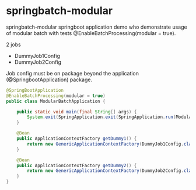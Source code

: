 # springbatch-modular

springbatch-modular springboot application demo who demonstrate usage of modular batch with tests @EnableBatchProcessing(modular = true).

2 jobs
- DummyJob1Config
- DummyJob2Config

Job config must be on package beyond the application (@SpringbootApplication) package.


```java
@SpringBootApplication
@EnableBatchProcessing(modular = true)
public class ModularBatchApplication {

	public static void main(final String[] args) {
		System.exit(SpringApplication.exit(SpringApplication.run(ModularBatchApplication.class, args)));
	}

	@Bean
	public ApplicationContextFactory getDummy1() {
		return new GenericApplicationContextFactory(DummyJob1Config.class);
	}

	@Bean
	public ApplicationContextFactory getDummy2() {
		return new GenericApplicationContextFactory(DummyJob2Config.class);
	}
}
```

